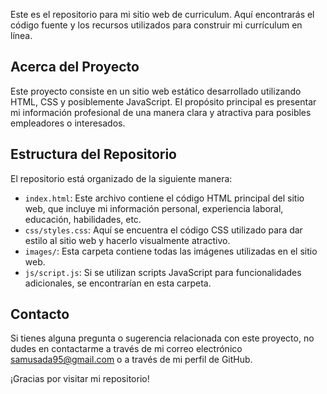Este es el repositorio para mi sitio web de curriculum. Aquí encontrarás el código fuente y los recursos utilizados para construir mi currículum en línea.

## Acerca del Proyecto

Este proyecto consiste en un sitio web estático desarrollado utilizando HTML, CSS y posiblemente JavaScript. El propósito principal es presentar mi información profesional de una manera clara y atractiva para posibles empleadores o interesados.

## Estructura del Repositorio

El repositorio está organizado de la siguiente manera:

- `index.html`: Este archivo contiene el código HTML principal del sitio web, que incluye mi información personal, experiencia laboral, educación, habilidades, etc.
- `css/styles.css`: Aquí se encuentra el código CSS utilizado para dar estilo al sitio web y hacerlo visualmente atractivo.
- `images/`: Esta carpeta contiene todas las imágenes utilizadas en el sitio web.
- `js/script.js`: Si se utilizan scripts JavaScript para funcionalidades adicionales, se encontrarían en esta carpeta.

## Contacto

Si tienes alguna pregunta o sugerencia relacionada con este proyecto, no dudes en contactarme a través de mi correo electrónico [samusada95@gmail.com](mailto:samusada95@gmail.com) o a través de mi perfil de GitHub.

¡Gracias por visitar mi repositorio!
